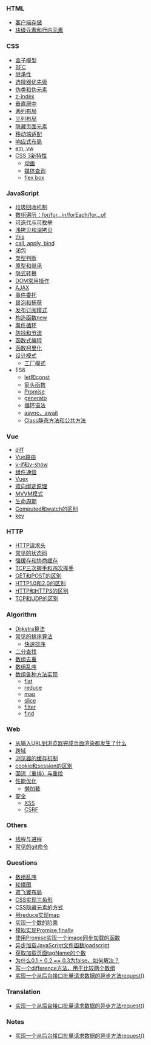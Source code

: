 <div class="card">
  <h3 id="html">HTML</h3>
  <ul>
    <li><a href="docs/html/issue-2.md">客户端存储</a></li>
    <li><a href="docs/html/issue-1.md">块级元素和行内元素</a></li>
  </ul>
</div>

<div class="card">
  <h3 id="css">CSS</h3>
  <ul>
    <li><a href="docs/css/issue-1.md">盒子模型</a></li>
    <li><a href="docs/css/issue-2.md">BFC</a></li>
    <li><a href="docs/css/issue-3.md">继承性</a></li>
    <li><a href="docs/css/issue-4.md">选择器优先级</a></li>
    <li><a href="docs/css/issue-5.md">伪类和伪元素</a></li>
    <li><a href="docs/css/issue-6.md">z-index</a></li>
    <li><a href="docs/css/issue-5.md">垂直居中</a></li>
    <li><a href="docs/css/issue-5.md">两列布局</a></li>
    <li><a href="docs/css/issue-5.md">三列布局</a></li>
    <li><a href="docs/css/issue-5.md">隐藏页面元素</a></li>
    <li><a href="docs/css/issue-5.md">移动端适配</a></li>
    <li><a href="docs/css/issue-5.md">响应式布局</a></li>
    <li><a href="docs/css/issue-6.md">em, vw</a></li>
    <li><a href="docs/css/issue-5.md">CSS 3新特性</a>
      <ul>
        <li><a href="docs/css/issue-5.md">动画</a></li>
        <li><a href="docs/css/issue-14-2.md">媒体查询</a></li>
        <li><a href="docs/css/issue-5.md">flex box</a></li>
      </ul>
    </li>
  </ul>
</div>

<div class="card">
  <h3 id="javascript">JavaScript</h3>
  <ul>
    <li><a href="/docs/js/garbage-collection.html">垃圾回收机制</a></li>
    <li><a href="/docs/js/looping-over-arrays.html">数组遍历：for/for…in/forEach/for…of</a></li>
    <li><a href="docs/js/iterable-enumerable.html">可迭代与可枚举</a></li>
    <li><a href="docs/js/issue-0.md">浅拷贝和深拷贝</a></li>
    <li><a href="docs/js/issue-1.md">this</a></li>
    <li><a href="docs/js/issue-1.md">call, apply, bind</a></li>
    <li><a href="docs/js/issue-1.md">闭包</a></li>
    <li><a href="docs/js/issue-1.md">类型判断</a></li>
    <li><a href="docs/js/issue-1.md">原型和继承</a></li>
    <li><a href="docs/js/issue-1.md">隐式转换</a></li>
    <li><a href="docs/js/issue-1.md">DOM常用操作</a></li>
    <li><a href="docs/js/issue-1.md">AJAX</a></li>
    <li><a href="docs/js/issue-1.md">事件委托</a></li>
    <li><a href="docs/js/issue-1.md">冒泡和捕获</a></li>
    <li><a href="docs/js/issue-1.md">发布订阅模式</a></li>
    <li><a href="docs/js/issue-1.md">构造函数new</a></li>
    <li><a href="docs/js/issue-1.md">事件循环</a></li>
    <li><a href="docs/js/issue-1.md">防抖和节流</a></li>
    <li><a href="docs/js/issue-1.md">函数式编程</a></li>
    <li><a href="docs/js/issue-1.md">函数柯里化</a></li>
    <li><a href="docs/js/issue-1.md">设计模式</a>
      <ul>
        <li><a href="docs/js/issue-1.md">工厂模式</a></li>
      </ul>
    </li>
    <li>ES6
      <ul>
        <li><a href="docs/js/issue-1.md">let和const</a></li>
        <li><a href="docs/js/issue-1.md">箭头函数</a></li>
        <li><a href="docs/js/issue-1.md">Promise</a></li>
        <li><a href="docs/js/issue-1.md">generato</a></li>
        <li><a href="docs/js/issue-1.md">循环语法</a></li>
        <li><a href="docs/js/issue-1.md">async、await</a></li>
        <li><a href="docs/js/issue-1.md">Class静态方法和公共方法</a></li>
      </ul>
    </li>
  </ul>
</div>

<div class="card">
  <h3 id="vue">Vue</h3>
  <ul>
    <li><a href="docs/vue/issue-1.md">diff</a></li>
    <li><a href="docs/vue/issue-4.md">Vue路由</a></li>
    <li><a href="docs/vue/issue-1.md">v-if和v-show</a></li>
    <li><a href="docs/vue/issue-1.md">组件通信</a></li>
    <li><a href="docs/vue/issue-1.md">Vuex</a></li>
    <li><a href="docs/vue/issue-1.md">双向绑定原理</a></li>
    <li><a href="docs/vue/issue-1.md">MVVM模式</a></li>
    <li><a href="docs/vue/issue-1.md">生命周期</a></li>
    <li><a href="docs/vue/issue-1.md">Computed和watch的区别</a></li>
    <li><a href="docs/vue/issue-1.md">key</a></li>
  </ul>
</div>

<div class="card">
  <h3 id="http">HTTP</h3>
  <ul>
    <li><a href="docs/http/issue-1.md">HTTP请求头</a></li>
    <li><a href="docs/http/issue-1.md">常见的状态码</a></li>
    <li><a href="docs/http/issue-1.md">强缓存和协商缓存</a></li>
    <li><a href="docs/http/issue-1.md">TCP三次握手和四次挥手</a></li>
    <li><a href="docs/http/issue-1.md">GET和POST的区别</a></li>
    <li><a href="docs/http/issue-1.md">HTTP1.0和2.0的区别</a></li>
    <li><a href="docs/http/issue-1.md">HTTP和HTTPS的区别</a></li>
    <li><a href="docs/http/issue-1.md">TCP和UDP的区别</a></li>
  </ul>
</div>

<div class="card">
  <h3 id="algorithm">Algorithm</h3>
  <ul>
    <li><a href="docs/algorithm/issue-1.md">Dijkstra算法</a></li>
    <li><a href="docs/http/issue-1.md">常见的排序算法</a>
      <ul>
        <li><a href="docs/http/issue-1.md">快速排序</a></li>
      </ul>
    </li>
    <li><a href="docs/http/issue-1.md">二分查找</a></li>
    <li><a href="docs/http/issue-1.md">数组去重</a></li>
    <li><a href="docs/http/issue-1.md">数组乱序</a></li>
    <li><a href="docs/http/issue-1.md">数组各种方法实现</a>
      <ul>
        <li><a href="docs/http/issue-1.md">flat</a></li>
        <li><a href="docs/http/issue-1.md">reduce</a></li>
        <li><a href="docs/http/issue-1.md">map</a></li>
        <li><a href="docs/http/issue-5-4.md">slice</a></li>
        <li><a href="docs/http/issue-1.md">filter</a></li>
        <li><a href="docs/http/issue-1.md">find</a></li>
      </ul>
    </li>
  </ul>
</div>

<div class="card">
  <h3 id="web">Web</h3>
  <ul>
    <li><a href="docs/http/issue-1.md">从输入URL到浏览器完成页面渲染都发生了什么</a></li>
    <li><a href="docs/http/issue-1.md">跨域</a></li>
    <li><a href="docs/http/issue-1.md">浏览器的缓存机制</a></li>
    <li><a href="docs/js/issue-5.md">cookie和session的区别</a></li>
    <li><a href="docs/http/issue-1.md">回流（重排）与重绘</a></li>
    <li><a href="docs/http/issue-1.md">性能优化</a>
      <ul>
        <li><a href="docs/http/issue-1.md">懒加载</a></li>
      </ul>
    </li>
    <li><a href="docs/js/issue-1.md">安全</a>
      <ul>
        <li><a href="docs/http/issue-1.md">XSS</a></li>
        <li><a href="docs/http/issue-1.md">CSRF</a></li>
      </ul>
    </li>
  </ul>
</div>
  
<div class="card">
  <h3 id="others">Others</h3>
  <ul>
    <li><a href="docs/http/issue-1.md">线程与进程</a></li>
    <li><a href="docs/http/issue-1.md">常见的git命令</a></li>
  </ul>
</div>
  
<div class="card">
  <h3 id="questions">Questions</h3>
  <ul>
    <li><a href="docs/js/issue-3.md">数组乱序</a></li>
    <li><a href="docs/js/issue-14.md">轮播图</a></li>
    <li><a href="docs/css/issue-2.md">双飞翼布局</a></li>
    <li><a href="docs/css/issue-1.md">CSS实现三角形</a></li>
    <li><a href="docs/css/issue-5.md">CSS隐藏元素的方式</a></li>
    <li><a href="docs/js/issue-9.md">用reduce实现map</a></li>
    <li><a href="docs/js/issue-7.md">实现一个数的阶乘</a></li>
    <li><a href="docs/js/issue-19.md">模拟实现Promise.finally</a></li>
    <li><a href="docs/js/issue-10.md">使用Promise实现一个image同步加载的函数</a></li>
    <li><a href="docs/js/issue-20.md">异步加载JavaScript文件函数loadscript</a></li>
    <li><a href="docs/js/issue-21.md">获取加载页面tagName的个数</a></li>
    <li><a href="docs/js/issue-16.md">为什么0.1 + 0.2 == 0.3为false，如何解决？</a></li>
    <li><a href="docs/js/issue-1.md">写一个difference方法，用于比较两个数组</a></li>
    <li><a href="docs/js/issue-2.md">实现一个从后台接口批量请求数据的异步方法request()</a></li>
  </ul>
</div>

<div class="card">
  <h3 id="translation">Translation</h3>
  <ul>
    <li><a href="docs/js/issue-2.md">实现一个从后台接口批量请求数据的异步方法request()</a></li>
  </ul>
</div>

<h3 id="notes">Notes</h3>
  <ul>
    <li><a href="docs/js/issue-2.md">实现一个从后台接口批量请求数据的异步方法request()</a></li>
  </ul>
</div>
